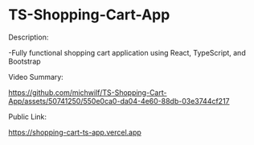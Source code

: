 # TS-Shopping-Cart-App

Description:

-Fully functional shopping cart application using React, TypeScript, and Bootstrap

Video Summary:

https://github.com/michwilf/TS-Shopping-Cart-App/assets/50741250/550e0ca0-da04-4e60-88db-03e3744cf217

Public Link:

https://shopping-cart-ts-app.vercel.app
